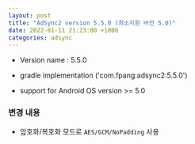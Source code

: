 ```yaml
---
layout: post
title: "AdSync2 version 5.5.0 (최소지원 버전 5.0)"
date: 2022-01-11 21:23:00 +1000
categories: adsync 
---
```


- Version name : 5.5.0

- gradle
 implementation ('com.fpang:adsync2:5.5.0')

- support for Android OS version >= 5.0

### 변경 내용
- 암호화/복호화 모드로 `AES/GCM/NoPadding` 사용